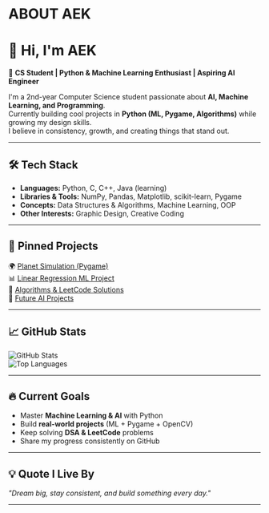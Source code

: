#  ABOUT AEK
# 👋 Hi, I'm AEK

🚀 **CS Student | Python & Machine Learning Enthusiast | Aspiring AI Engineer**

I'm a 2nd-year Computer Science student passionate about **AI, Machine Learning, and Programming**.  
Currently building cool projects in **Python (ML, Pygame, Algorithms)** while growing my design skills.  
I believe in consistency, growth, and creating things that stand out.  

---

## 🛠️ Tech Stack
- **Languages:** Python, C, C++, Java (learning)  
- **Libraries & Tools:** NumPy, Pandas, Matplotlib, scikit-learn, Pygame  
- **Concepts:** Data Structures & Algorithms, Machine Learning, OOP  
- **Other Interests:** Graphic Design, Creative Coding  

---

## 📌 Pinned Projects
🌍 [Planet Simulation (Pygame)](link-to-repo)  
📊 [Linear Regression ML Project](link-to-repo)  
🧩 [Algorithms & LeetCode Solutions](link-to-repo)  
🤖 [Future AI Projects](link-to-repo)  

---

## 📈 GitHub Stats
![GitHub Stats](https://github-readme-stats.vercel.app/api?username=YourGitHubUsername&show_icons=true&theme=tokyonight)  
![Top Languages](https://github-readme-stats.vercel.app/api/top-langs/?username=YourGitHubUsername&layout=compact&theme=tokyonight)

---

## 🔥 Current Goals
- Master **Machine Learning & AI** with Python  
- Build **real-world projects** (ML + Pygame + OpenCV)  
- Keep solving **DSA & LeetCode** problems  
- Share my progress consistently on GitHub  

---

## 💡 Quote I Live By
_"Dream big, stay consistent, and build something every day."_  

---

